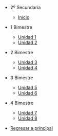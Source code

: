 - 2º Secundaria

  - [<i class="bi bi-house"></i> Inicio](2-secundaria/inicio)

- 1 Bimestre

  - [Unidad 1](2-secundaria/unidad-1.md)
  - [Unidad 2](2-secundaria/unidad-2.md)

- 2 Bimestre 

  - [<i class="bi bi-arrow-right-square"></i> Unidad 3](2-secundaria/unidad-3.md)
  - [Unidad 4](2-secundaria/unidad-4.md)

- 3 Bimestre

  - [Unidad 5](2-secundaria/unidad-5.md)
  - [Unidad 6](2-secundaria/unidad-6.md)

- 4 Bimestre

  - [Unidad 7](2-secundaria/unidad-7.md)
  - [Unidad 8](2-secundaria/unidad-8.md)

- [<i class="bi bi-caret-left-square"></i> Regresar a principal](/)


